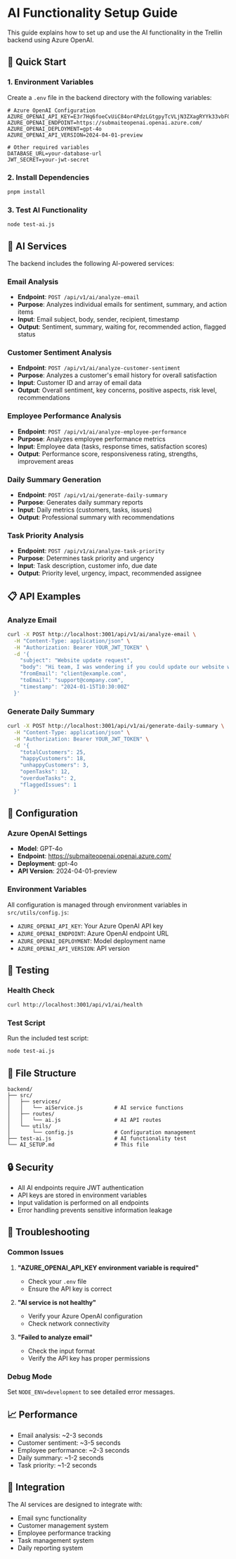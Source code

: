 # AI Functionality Setup Guide

This guide explains how to set up and use the AI functionality in the Trellin backend using Azure OpenAI.

## 🚀 Quick Start

### 1. Environment Variables

Create a `.env` file in the backend directory with the following variables:

```env
# Azure OpenAI Configuration
AZURE_OPENAI_API_KEY=E3r7Hq6foeCvUiC84or4PdzLGtgpyTcVLjN3ZXagRYYk33vbFObXJQQJ99BHACYeBjFXJ3w3AAABACOG1Xrs
AZURE_OPENAI_ENDPOINT=https://submaiteopenai.openai.azure.com/
AZURE_OPENAI_DEPLOYMENT=gpt-4o
AZURE_OPENAI_API_VERSION=2024-04-01-preview

# Other required variables
DATABASE_URL=your-database-url
JWT_SECRET=your-jwt-secret
```

### 2. Install Dependencies

```bash
pnpm install
```

### 3. Test AI Functionality

```bash
node test-ai.js
```

## 🤖 AI Services

The backend includes the following AI-powered services:

### Email Analysis
- **Endpoint**: `POST /api/v1/ai/analyze-email`
- **Purpose**: Analyzes individual emails for sentiment, summary, and action items
- **Input**: Email subject, body, sender, recipient, timestamp
- **Output**: Sentiment, summary, waiting for, recommended action, flagged status

### Customer Sentiment Analysis
- **Endpoint**: `POST /api/v1/ai/analyze-customer-sentiment`
- **Purpose**: Analyzes a customer's email history for overall satisfaction
- **Input**: Customer ID and array of email data
- **Output**: Overall sentiment, key concerns, positive aspects, risk level, recommendations

### Employee Performance Analysis
- **Endpoint**: `POST /api/v1/ai/analyze-employee-performance`
- **Purpose**: Analyzes employee performance metrics
- **Input**: Employee data (tasks, response times, satisfaction scores)
- **Output**: Performance score, responsiveness rating, strengths, improvement areas

### Daily Summary Generation
- **Endpoint**: `POST /api/v1/ai/generate-daily-summary`
- **Purpose**: Generates daily summary reports
- **Input**: Daily metrics (customers, tasks, issues)
- **Output**: Professional summary with recommendations

### Task Priority Analysis
- **Endpoint**: `POST /api/v1/ai/analyze-task-priority`
- **Purpose**: Determines task priority and urgency
- **Input**: Task description, customer info, due date
- **Output**: Priority level, urgency, impact, recommended assignee

## 📋 API Examples

### Analyze Email
```bash
curl -X POST http://localhost:3001/api/v1/ai/analyze-email \
  -H "Content-Type: application/json" \
  -H "Authorization: Bearer YOUR_JWT_TOKEN" \
  -d '{
    "subject": "Website update request",
    "body": "Hi team, I was wondering if you could update our website with the new branding.",
    "fromEmail": "client@example.com",
    "toEmail": "support@company.com",
    "timestamp": "2024-01-15T10:30:00Z"
  }'
```

### Generate Daily Summary
```bash
curl -X POST http://localhost:3001/api/v1/ai/generate-daily-summary \
  -H "Content-Type: application/json" \
  -H "Authorization: Bearer YOUR_JWT_TOKEN" \
  -d '{
    "totalCustomers": 25,
    "happyCustomers": 18,
    "unhappyCustomers": 3,
    "openTasks": 12,
    "overdueTasks": 2,
    "flaggedIssues": 1
  }'
```

## 🔧 Configuration

### Azure OpenAI Settings
- **Model**: GPT-4o
- **Endpoint**: https://submaiteopenai.openai.azure.com/
- **Deployment**: gpt-4o
- **API Version**: 2024-04-01-preview

### Environment Variables
All configuration is managed through environment variables in `src/utils/config.js`:

- `AZURE_OPENAI_API_KEY`: Your Azure OpenAI API key
- `AZURE_OPENAI_ENDPOINT`: Azure OpenAI endpoint URL
- `AZURE_OPENAI_DEPLOYMENT`: Model deployment name
- `AZURE_OPENAI_API_VERSION`: API version

## 🧪 Testing

### Health Check
```bash
curl http://localhost:3001/api/v1/ai/health
```

### Test Script
Run the included test script:
```bash
node test-ai.js
```

## 📁 File Structure

```
backend/
├── src/
│   ├── services/
│   │   └── aiService.js          # AI service functions
│   ├── routes/
│   │   └── ai.js                 # AI API routes
│   └── utils/
│       └── config.js             # Configuration management
├── test-ai.js                    # AI functionality test
└── AI_SETUP.md                   # This file
```

## 🔒 Security

- All AI endpoints require JWT authentication
- API keys are stored in environment variables
- Input validation is performed on all endpoints
- Error handling prevents sensitive information leakage

## 🚨 Troubleshooting

### Common Issues

1. **"AZURE_OPENAI_API_KEY environment variable is required"**
   - Check your `.env` file
   - Ensure the API key is correct

2. **"AI service is not healthy"**
   - Verify your Azure OpenAI configuration
   - Check network connectivity

3. **"Failed to analyze email"**
   - Check the input format
   - Verify the API key has proper permissions

### Debug Mode
Set `NODE_ENV=development` to see detailed error messages.

## 📈 Performance

- Email analysis: ~2-3 seconds
- Customer sentiment: ~3-5 seconds
- Employee performance: ~2-3 seconds
- Daily summary: ~1-2 seconds
- Task priority: ~1-2 seconds

## 🔄 Integration

The AI services are designed to integrate with:
- Email sync functionality
- Customer management system
- Employee performance tracking
- Task management system
- Daily reporting system
